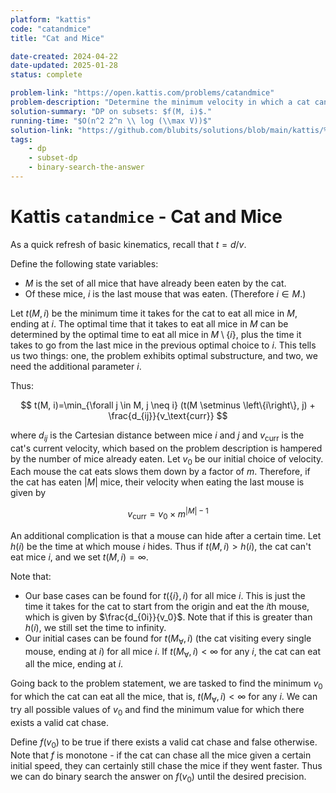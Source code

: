 ```yaml
---
platform: "kattis"
code: "catandmice"
title: "Cat and Mice"

date-created: 2024-04-22
date-updated: 2025-01-28
status: complete

problem-link: "https://open.kattis.com/problems/catandmice"
problem-description: "Determine the minimum velocity in which a cat can catch all hiding mice."
solution-summary: "DP on subsets: $f(M, i)$."
running-time: "$O(n^2 2^n \\ log (\\max V))$"
solution-link: "https://github.com/blubits/solutions/blob/main/kattis/%40solved/catandmice/catandmice.cpp"
tags:
    - dp
    - subset-dp
    - binary-search-the-answer
---
```


# Kattis `catandmice` - Cat and Mice

As a quick refresh of basic kinematics, recall that $t = d/v$.

Define the following state variables:

- $M$ is the set of all mice that have already been eaten by the cat.
- Of these mice, $i$ is the last mouse that was eaten. (Therefore $i \in M$.)

Let $t(M, i)$ be the minimum time it takes for the cat to eat all mice in $M$, ending at $i$. The optimal time that it takes to eat all mice in $M$ can be determined by the optimal time to eat all mice in $M \setminus \left\{i\right\}$, plus the time it takes to go from the last mice in the previous optimal choice to $i$. This tells us two things: one, the problem exhibits optimal substructure, and two, we need the additional parameter $i$.

Thus:

$$
t(M, i)=\min_{\forall j \in M, j \neq i} (t(M \setminus \left\{i\right\}, j) + \frac{d_{ij}}{v_\text{curr}}
$$

where $d_{ij}$ is the Cartesian distance between mice $i$ and $j$ and $v_\text{curr}$ is the cat's current velocity, which based on the problem description is hampered by the number of mice already eaten. Let $v_0$ be our initial choice of velocity. Each mouse the cat eats slows them down by a factor of $m$. Therefore, if the cat has eaten $\left|M\right|$ mice, their velocity when eating the last mouse is given by

$$
v_\text{curr}=v_0 \times m^{\left|M\right|-1}
$$

An additional complication is that a mouse can hide after a certain time. Let $h(i)$ be the time at which mouse $i$ hides. Thus if $t(M, i) > h(i)$, the cat can't eat mice $i$, and we set $t(M, i) = \infty$.

Note that:

- Our base cases can be found for $t(\left\{i\right\}, i)$ for all mice $i$. This is just the time it takes for the cat to start from the origin and eat the $i$th mouse, which is given by $\frac{d_{0i}}{v_0}$. Note that if this is greater than $h(i)$, we still set the time to infinity.
- Our initial cases can be found for $t(M_\forall, i)$ (the cat visiting every single mouse, ending at $i$) for all mice $i$. If $t(M_\forall, i) < \infty$ for any $i$, the cat can eat all the mice, ending at $i$.

Going back to the problem statement, we are tasked to find the minimum $v_0$ for which the cat can eat all the mice, that is, $t(M_\forall, i) < \infty$ for any $i$. We can try all possible values of $v_0$ and find the minimum value for which there exists a valid cat chase.

Define $f(v_0)$ to be true if there exists a valid cat chase and false otherwise. Note that $f$ is monotone - if the cat can chase all the mice given a certain initial speed, they can certainly still chase the mice if they went faster. Thus we can do binary search the answer on $f(v_0)$ until the desired precision.
